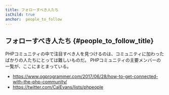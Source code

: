 ```yaml
---
title: フォローすべき人たち
isChild: true
anchor:  people_to_follow
---
```


## フォローすべき人たち {#people_to_follow_title}

PHPコミュニティの中で注目すべき人を見つけるのは、コミュニティに加わったばかりの人たちにとっては難しいものだ。
PHPコミュニティの主要メンバーの一覧が、ここにまとまっている。

* <https://www.ogprogrammer.com/2017/06/28/how-to-get-connected-with-the-php-community/>
* <https://twitter.com/CalEvans/lists/phpeople>
